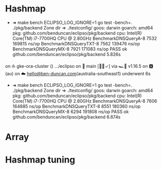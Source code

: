 # Hashmap

+  ➜ make bench
ECLIPSO_LOG_IGNORE=1 go test -bench=. ./pkg/backend
Zone dir => ./testconfig/
goos: darwin
goarch: amd64
pkg: github.com/benduncan/eclipso/pkg/backend
cpu: Intel(R) Core(TM) i7-7700HQ CPU @ 2.80GHz
BenchmarkDNSQueryA-8     	    7532	    169815 ns/op
BenchmarkDNSQueryTXT-8   	    7562	    139476 ns/op
BenchmarkDNSQueryMX-8    	    7921	    171083 ns/op
PASS
ok  	github.com/benduncan/eclipso/pkg/backend	5.826s

on ⛵ gke-ora-cluster () …/eclipso on 🌱 main [📝🤷‍✓] via 🏎💨 v1.16.5 on 🅰 (au) on ☁️  hello@ben-duncan.com(australia-southeast1) underwent 6s
+  ➜ make bench
ECLIPSO_LOG_IGNORE=1 go test -bench=. ./pkg/backend
Zone dir => ./testconfig/
goos: darwin
goarch: amd64
pkg: github.com/benduncan/eclipso/pkg/backend
cpu: Intel(R) Core(TM) i7-7700HQ CPU @ 2.80GHz
BenchmarkDNSQueryA-8     	    7606	    164885 ns/op
BenchmarkDNSQueryTXT-8   	    8551	    180360 ns/op
BenchmarkDNSQueryMX-8    	    6294	    191808 ns/op
PASS
ok  	github.com/benduncan/eclipso/pkg/backend	6.874s

# Array

# Hashmap tuning
